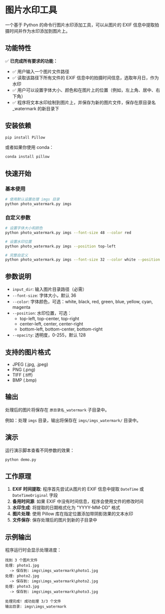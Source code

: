 # 图片水印工具

一个基于 Python 的命令行图片水印添加工具，可以从图片的 EXIF 信息中提取拍摄时间并作为水印添加到图片上。

## 功能特性

✅ **已完成所有要求的功能：**

- ✅ 用户输入一个图片文件路径
- ✅ 读取该路径下所有文件的 EXIF 信息中的拍摄时间信息，选取年月日，作为水印
- ✅ 用户可以设置字体大小、颜色和在图片上的位置（例如，左上角、居中、右下角）
- ✅ 程序将文本水印绘制到图片上，并保存为新的图片文件，保存在原目录名\_watermark 的新目录下

## 安装依赖

```bash
pip install Pillow
```

或者如果你使用 conda：

```bash
conda install pillow
```

## 快速开始

### 基本使用

```bash
# 使用默认设置处理 imgs 目录
python photo_watermark.py imgs
```

### 自定义参数

```bash
# 设置字体大小和颜色
python photo_watermark.py imgs --font-size 48 --color red

# 设置水印位置
python photo_watermark.py imgs --position top-left

# 完整自定义
python photo_watermark.py imgs --font-size 32 --color white --position bottom-right --opacity 180
```

## 参数说明

- `input_dir`: 输入图片目录路径（必需）
- `--font-size`: 字体大小，默认 36
- `--color`: 字体颜色，可选：white, black, red, green, blue, yellow, cyan, magenta
- `--position`: 水印位置，可选：
  - top-left, top-center, top-right
  - center-left, center, center-right
  - bottom-left, bottom-center, bottom-right
- `--opacity`: 透明度，0-255，默认 128

## 支持的图片格式

- JPEG (.jpg, .jpeg)
- PNG (.png)
- TIFF (.tiff)
- BMP (.bmp)

## 输出

处理后的图片将保存在 `原目录名_watermark` 子目录中。

例如：处理 `imgs` 目录，输出将保存在 `imgs/imgs_watermark/` 目录中。

## 演示

运行演示脚本查看不同参数的效果：

```bash
python demo.py
```

## 工作原理

1. **EXIF 时间提取**: 程序首先尝试从图片的 EXIF 信息中提取 `DateTime` 或 `DateTimeOriginal` 字段
2. **备用时间源**: 如果 EXIF 中没有时间信息，程序会使用文件的修改时间
3. **水印生成**: 将提取的日期格式化为 "YYYY-MM-DD" 格式
4. **图片处理**: 使用 Pillow 库在指定位置添加带阴影效果的文本水印
5. **文件保存**: 保存处理后的图片到新的子目录中

## 示例输出

程序运行时会显示处理进度：

```
找到 3 个图片文件
处理: photo1.jpg
  -> 保存到: imgs\imgs_watermark\photo1.jpg
处理: photo2.jpg
  -> 保存到: imgs\imgs_watermark\photo2.jpg
处理: photo3.jpg
  -> 保存到: imgs\imgs_watermark\photo3.jpg

处理完成! 成功处理 3/3 个文件
输出目录: imgs\imgs_watermark
```
